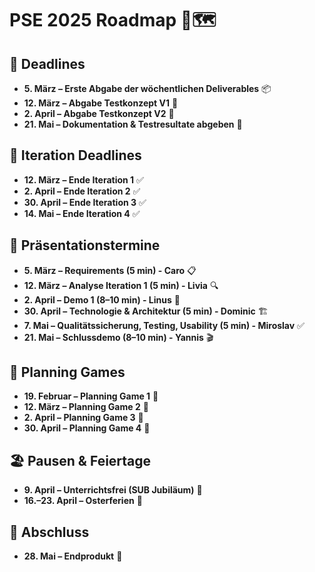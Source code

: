 # PSE 2025 Roadmap 📍🗺️

## 📅 Deadlines
- **5. März – Erste Abgabe der wöchentlichen Deliverables** 📦
- **12. März – Abgabe Testkonzept V1** 📑
- **2. April – Abgabe Testkonzept V2** 📑
- **21. Mai – Dokumentation & Testresultate abgeben** 📑

## 🔄 Iteration Deadlines
- **12. März – Ende Iteration 1** ✅
- **2. April – Ende Iteration 2** ✅
- **30. April – Ende Iteration 3** ✅
- **14. Mai – Ende Iteration 4** ✅

## 🎤 Präsentationstermine
- **5. März – Requirements (5 min) - Caro** 📋
- **12. März – Analyse Iteration 1 (5 min) - Livia** 🔍
- **2. April – Demo 1 (8–10 min) - Linus** 🚀
- **30. April – Technologie & Architektur (5 min) - Dominic** 🏗️
- **7. Mai – Qualitätssicherung, Testing, Usability (5 min) - Miroslav** ✅
- **21. Mai – Schlussdemo (8–10 min) - Yannis** 🎬

## 🎲 Planning Games
- **19. Februar – Planning Game 1** 🎲
- **12. März – Planning Game 2** 🎲
- **2. April – Planning Game 3** 🎲
- **30. April – Planning Game 4** 🎲

## 🏖️ Pausen & Feiertage
- **9. April – Unterrichtsfrei (SUB Jubiläum)** 🎉
- **16.–23. April – Osterferien** 🐰

## 🚀 Abschluss
- **28. Mai – Endprodukt** 🎯
